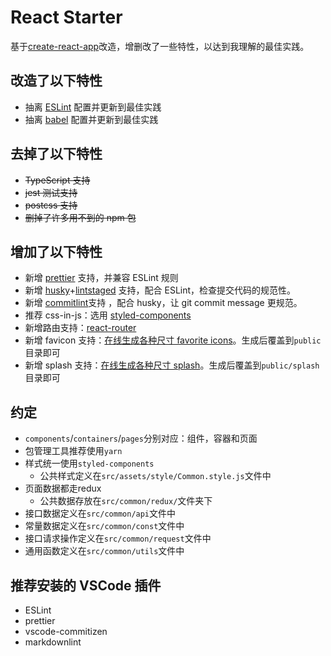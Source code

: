 # React Starter

基于[create-react-app](https://create-react-app.dev/)改造，增删改了一些特性，以达到我理解的最佳实践。

## 改造了以下特性

- 抽离 [ESLint](https://eslint.org/) 配置并更新到最佳实践
- 抽离 [babel](https://babeljs.io/) 配置并更新到最佳实践

## 去掉了以下特性

- ~~TypeScript 支持~~
- ~~jest 测试支持~~
- ~~postcss 支持~~
- ~~删掉了许多用不到的 npm 包~~

## 增加了以下特性

- 新增 [prettier](https://prettier.io/) 支持，并兼容 ESLint 规则
- 新增 [husky](https://github.com/typicode/husky)+[lintstaged](https://www.npmjs.com/package/lint-staged) 支持，配合 ESLint，检查提交代码的规范性。
- 新增 [commitlint](https://github.com/conventional-changelog/commitlint)支持 ，配合 husky，让 git commit message 更规范。
- 推荐 css-in-js：选用 [styled-components](https://www.styled-components.com/)
- 新增路由支持：[react-router](https://reacttraining.com/)
- 新增 favicon 支持：[在线生成各种尺寸 favorite icons](https://realfavicongenerator.net/)。生成后覆盖到`public`目录即可
- 新增 splash 支持：[在线生成各种尺寸 splash](https://appsco.pe/developer/splash-screens)。生成后覆盖到`public/splash`目录即可

## 约定

- `components`/`containers`/`pages`分别对应：组件，容器和页面
- 包管理工具推荐使用`yarn`
- 样式统一使用`styled-components`
  - 公共样式定义在`src/assets/style/Common.style.js`文件中
- 页面数据都走redux
  - 公共数据存放在`src/common/redux/`文件夹下
- 接口数据定义在`src/common/api`文件中
- 常量数据定义在`src/common/const`文件中
- 接口请求操作定义在`src/common/request`文件中
- 通用函数定义在`src/common/utils`文件中

## 推荐安装的 VSCode 插件

- ESLint
- prettier
- vscode-commitizen
- markdownlint

